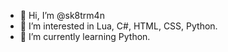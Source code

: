 - 👋 Hi, I’m @sk8trm4n
- 👀 I’m interested in Lua, C#, HTML, CSS, Python.
- 🌱 I’m currently learning Python.

<!---
sk8trm4n/sk8trm4n is a ✨ special ✨ repository because its `README.md` (this file) appears on your GitHub profile.
You can click the Preview link to take a look at your changes.
--->
